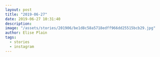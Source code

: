```yaml
---
layout: post
title: "2019-06-27"
date: 2019-06-27 10:31:40
description: 
image: "/assets/stories/201906/be1d8c58a5718edff966dd25515bcb29.jpg"
author: Elise Plain
tags: 
  - stories
  - instagram
---
```



<p></p>
